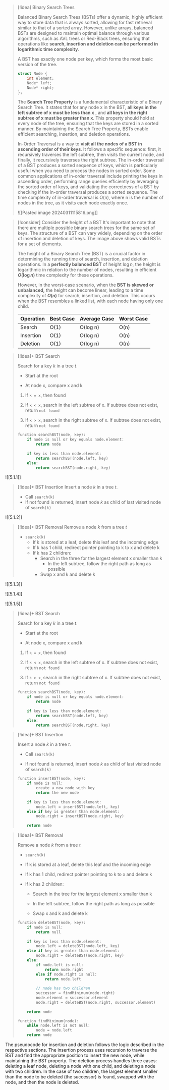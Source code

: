 

> [!idea] Binary Search Trees
>
> Balanced Binary Search Trees (BSTs) offer a dynamic, highly efficient way to store data that is always sorted, allowing for fast retrieval similar to that of a sorted array. However, unlike arrays, balanced BSTs are designed to maintain optimal balance through various algorithms, such as AVL trees or Red-Black trees, ensuring that operations like **search, insertion and deletion can be performed in logarithmic time complexity**.
>
> A BST has exactly one node per key, which forms the most basic version of the tree.
> ```c
> struct Node {
>     int element;
>     Node* left;
>     Node* right;
> };
> ```
>
> The **Search Tree Property** is a fundamental characteristic of a Binary Search Tree. It states that for any node x in the BST, **all keys in the left subtree of x must be less than x** , and **all keys in the right subtree of x must be greater than x**. This property should hold at every node of the tree, ensuring that the keys are stored in a sorted manner. By maintaining the Search Tree Property, BSTs enable efficient searching, insertion, and deletion operations.
>
> In-Order Traversal is a way to **visit all the nodes of a BST in ascending order of their keys**. It follows a specific sequence: first, it recursively traverses the left subtree, then visits the current node, and finally, it recursively traverses the right subtree. The in-order traversal of a BST produces a sorted sequence of keys, which is particularly useful when you need to process the nodes in sorted order. Some common applications of in-order traversal include printing the keys in ascending order, performing range queries efficiently by leveraging the sorted order of keys, and validating the correctness of a BST by checking if the in-order traversal produces a sorted sequence. The time complexity of in-order traversal is O(n), where n is the number of nodes in the tree, as it visits each node exactly once.
> 
> ![[Pasted image 20240311115816.png]]

> [!consider] Consider the height of a BST
> It's important to note that there are multiple possible binary search trees for the same set of keys. The structure of a BST can vary widely, depending on the order of insertion and deletion of keys. The image above shows valid BSTs for a set of elements.
> 
> The height of a Binary Search Tree (BST) is a crucial factor in determining the running time of search, insertion, and deletion operations. In a **perfectly balanced BST** of height $\log{n}$, the height is logarithmic in relation to the number of nodes, resulting in efficient **$O(\log n)$** time complexity for these operations.
>
> However, in the worst-case scenario, when the **BST is skewed or unbalanced,** the height can become linear, leading to a time complexity of **$O(n)$** for search, insertion, and deletion. This occurs when the BST resembles a linked list, with each node having only one child.
>
> | Operation | Best Case | Average Case | Worst Case |
> |-----------|-----------|--------------|------------|
> | Search    | O(1)      | O(log n)     | O(n)       |
> | Insertion | O(1)      | O(log n)     | O(n)       |
> | Deletion  | O(1)      | O(log n)     | O(n)       |

> [!idea]+ BST Search
> 
> Search for a key $k$ in a tree $t$.
> 
> - Start at the root
> 
> - At node x, compare x and k
> 
> 1. If `k = x`, then found
> 
> 2. If `k < x`, search in the left subtree of x. If subtree does not exist, return `not found`
> 
> 3. If `k > x`, search in the right subtree of x. If subtree does not exist, return `not found`
> ```c
> function searchBST(node, key):
>     if node is null or key equals node.element:
>         return node
>     
>     if key is less than node.element:
>         return searchBST(node.left, key)
>     else:
>         return searchBST(node.right, key)
> ```

![[5.1.1]]

> [!idea]+ BST Insertion
> Insert a node $k$ in a tree $t$.
> - Call `search(k)`
> - If not found is returned, insert node $k$ as child of last visited node of `search(k)`

![[5.1.2]]

> [!idea]+ BST Removal
> Remove a node $k$ from a tree $t$
> - `searck(k)`
> 	- If k is stored at a leaf, delete this leaf and the incoming edge
> 	- If k has 1 child, redirect pointer pointing to k to x and delete k
> 	- If k has 2 children:
> 		- Search in the three for the largest element x smaller than k
> 			- In the left subtree, follow the right path as long as possible
> 		- Swap x and k and delete k

![[5.1.3]]

![[5.1.4]]

![[5.1.5]]









> [!idea]+ BST Search
>
> Search for a key $k$ in a tree $t$.
>
> - Start at the root
>
> - At node x, compare x and k
>
> 1. If `k = x`, then found
>
> 2. If `k < x`, search in the left subtree of x. If subtree does not exist, return `not found`
>
> 3. If `k > x`, search in the right subtree of x. If subtree does not exist, return `not found`
>
> ```c
> function searchBST(node, key):
>     if node is null or key equals node.element:
>         return node
>     
>     if key is less than node.element:
>         return searchBST(node.left, key)
>     else:
>         return searchBST(node.right, key)
> ```

> [!idea]+ BST Insertion
>
> Insert a node $k$ in a tree $t$.
>
> - Call `search(k)`
>
> - If not found is returned, insert node $k$ as child of last visited node of `search(k)`
>
> ```c
> function insertBST(node, key):
>     if node is null:
>         create a new node with key
>         return the new node
>     
>     if key is less than node.element:
>         node.left = insertBST(node.left, key)
>     else if key is greater than node.element:
>         node.right = insertBST(node.right, key)
>     
>     return node
> ```

> [!idea]+ BST Removal
>
> Remove a node $k$ from a tree $t$
>
> - `search(k)`
>
> - If k is stored at a leaf, delete this leaf and the incoming edge
>
> - If k has 1 child, redirect pointer pointing to k to x and delete k
>
> - If k has 2 children:
>
>   - Search in the tree for the largest element x smaller than k
>
>   - In the left subtree, follow the right path as long as possible
>
>   - Swap x and k and delete k
>
> ```c
> function deleteBST(node, key):
>     if node is null:
>         return null
>     
>     if key is less than node.element:
>         node.left = deleteBST(node.left, key)
>     else if key is greater than node.element:
>         node.right = deleteBST(node.right, key)
>     else:
>         if node.left is null:
>             return node.right
>         else if node.right is null:
>             return node.left
>         
>         // node has two children
>         successor = findMinimum(node.right)
>         node.element = successor.element
>         node.right = deleteBST(node.right, successor.element)
>     
>     return node
>
> function findMinimum(node):
>     while node.left is not null:
>         node = node.left
>     return node
> ```

The pseudocode for insertion and deletion follows the logic described in the respective sections. The insertion process uses recursion to traverse the BST and find the appropriate position to insert the new node, while maintaining the BST property. The deletion process handles three cases: deleting a leaf node, deleting a node with one child, and deleting a node with two children. In the case of two children, the largest element smaller than the node to be deleted (the successor) is found, swapped with the node, and then the node is deleted.